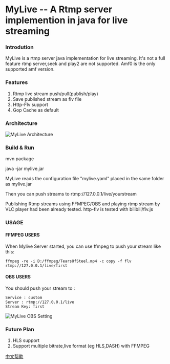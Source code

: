 # MyLive -- A  Rtmp server implemention in java for live streaming

### Introdution
MyLive is a rtmp server java implementation for live streaming.
It's not a full feature rtmp server,seek and play2 are not supported. Amf0 is the only supported amf version.


### Features 

1. Rtmp live stream push/pull(publish/play)
2. Save published stream as flv file
3. Http-Flv support
4. Gop Cache as default


### Architecture
![MyLive Architecture](https://sinacloud.net/longyb-myblog/mylive_arche.png)

###   Build & Run

mvn package

java -jar mylive.jar

MyLive reads the configuration file "mylive.yaml" placed in the same folder as mylive.jar

Then you can push streams to rtmp://127.0.0.1/live/yourstream 

Publishing Rtmp streams using FFMPEG/OBS and playing rtmp stream by VLC player had been already tested. 
http-flv is tested with bilibili/flv.js

### USAGE 
#### FFMPEG USERS
When Mylive Server started, you can use ffmpeg to push your stream like this:

````
ffmpeg -re -i D:/ffmpeg/TearsOfSteel.mp4 -c copy -f flv rtmp://127.0.0.1/live/first
````

#### OBS USERS
You should push your stream to :

````
Service : custom
Server : rtmp://127.0.0.1/live
Stream Key: first
````

![MyLive OBS Setting](https://sinacloud.net/longyb-myblog/obs_push_setting.png)

### Future Plan
1. HLS support
2. Support multiple bitrate,live format (eg HLS,DASH) with FFMPEG


[中文帮助](README_zh_CN.md)